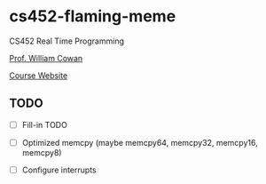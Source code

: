 # cs452-flaming-meme

CS452 Real Time Programming

[Prof. William Cowan](http://www.cgl.uwaterloo.ca/~wmcowan/)

[Course Website](http://www.cgl.uwaterloo.ca/~wmcowan/teaching/cs452/s14)

## TODO

- [ ] Fill-in TODO
- [ ] Optimized memcpy (maybe memcpy64, memcpy32, memcpy16, memcpy8)
- [ ] Configure interrupts


